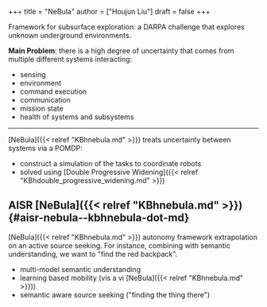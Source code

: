 +++
title = "NeBula"
author = ["Houjun Liu"]
draft = false
+++

Framework for subsurface exploration: a DARPA challenge that explores unknown underground environments.

****Main Problem****: there is a high degree of uncertainty that comes from multiple different systems interacting:

-   sensing
-   environment
-   command execution
-   communication
-   mission state
-   health of systems and subsystems

---

[NeBula]({{< relref "KBhnebula.md" >}}) treats uncertainty between systems via a POMDP:

-   construct a simulation of the tasks to coordinate robots
-   solved using [Double Progressive Widening]({{< relref "KBhdouble_progressive_widening.md" >}})


## AISR [NeBula]({{< relref "KBhnebula.md" >}}) {#aisr-nebula--kbhnebula-dot-md}

[NeBula]({{< relref "KBhnebula.md" >}}) autonomy framework extrapolation on an active source seeking. For instance, combining with semantic understanding, we want to "find the red backpack".

-   multi-model semantic understanding
-   learning based mobility (vis a vi [NeBula]({{< relref "KBhnebula.md" >}}))
-   semantic aware source seeking ("finding the thing there")
